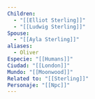 ```yaml
---
Children:
  - "[[Elliot Sterling]]"
  - "[[Ludwig Sterling]]"
Spouse:
  - "[[Ayla Sterling]]"
aliases:
  - Oliver
Especie: "[[Humans]]"
Ciudad: "[[London]]"
Mundo: "[[Moonwood]]"
Related to: "[[Sterling]]"
Personaje: "[[Npc]]"
---
```

